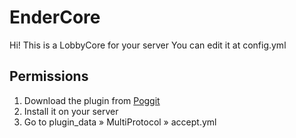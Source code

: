 # EnderCore
Hi! This is a LobbyCore for your server You can edit it at config.yml

## Permissions     
1. Download the plugin from [Poggit](https://poggit.pmmp.io/ci/ItzLightyHD/MultiProtocol/~)
2. Install it on your server
3. Go to plugin_data » MultiProtocol » accept.yml
